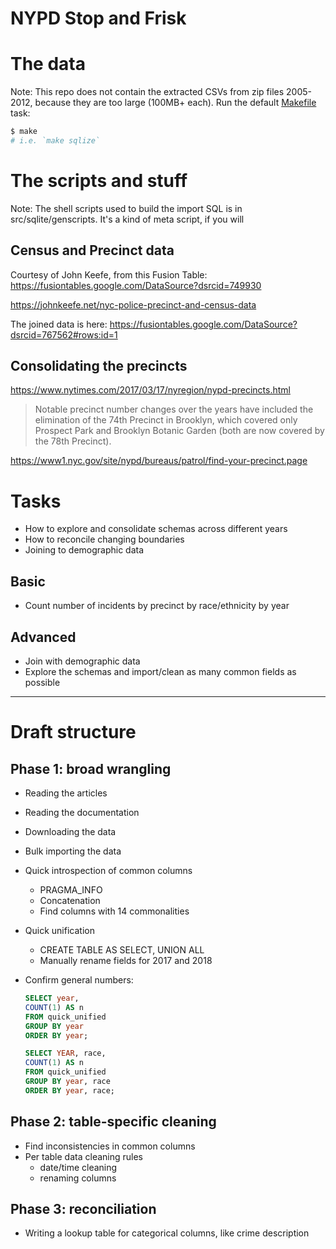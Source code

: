 # NYPD Stop and Frisk


# The data

Note: This repo does not contain the extracted CSVs from zip files 2005-2012, because they are too large (100MB+ each). Run the default [Makefile](Makefile) task:

```sh
$ make
# i.e. `make sqlize`
```

# The scripts and stuff

Note: The shell scripts used to build the import SQL is in src/sqlite/genscripts. It's a kind of meta script, if you will


## Census and Precinct data

Courtesy of John Keefe, from this Fusion Table:
https://fusiontables.google.com/DataSource?dsrcid=749930

https://johnkeefe.net/nyc-police-precinct-and-census-data

The joined data is here:
https://fusiontables.google.com/DataSource?dsrcid=767562#rows:id=1


## Consolidating the precincts

https://www.nytimes.com/2017/03/17/nyregion/nypd-precincts.html

> Notable precinct number changes over the years have included the elimination of the 74th Precinct in Brooklyn, which covered only Prospect Park and Brooklyn Botanic Garden (both are now covered by the 78th Precinct).

https://www1.nyc.gov/site/nypd/bureaus/patrol/find-your-precinct.page


# Tasks

- How to explore and consolidate schemas across different years
- How to reconcile changing boundaries
- Joining to demographic data

## Basic

- Count number of incidents by precinct by race/ethnicity by year

## Advanced

- Join with demographic data
- Explore the schemas and import/clean as many common fields as possible


----------------

# Draft structure

## Phase 1: broad wrangling

- Reading the articles
- Reading the documentation
- Downloading the data
- Bulk importing the data
- Quick introspection of common columns
    - PRAGMA_INFO
    - Concatenation
    - Find columns with 14 commonalities
- Quick unification
    - CREATE TABLE AS SELECT, UNION ALL
    - Manually rename fields for 2017 and 2018
- Confirm general numbers:
    
    ```sql
    SELECT year, 
    COUNT(1) AS n 
    FROM quick_unified
    GROUP BY year 
    ORDER BY year;

    SELECT YEAR, race,
    COUNT(1) AS n 
    FROM quick_unified
    GROUP BY year, race 
    ORDER BY year, race;
    ```

## Phase 2: table-specific cleaning

- Find inconsistencies in common columns
- Per table data cleaning rules
    - date/time cleaning
    - renaming columns

## Phase 3: reconciliation

- Writing a lookup table for categorical columns, like crime description
